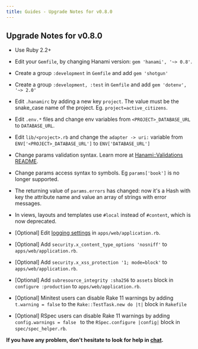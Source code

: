 ```yaml
---
title: Guides - Upgrade Notes for v0.8.0
---
```


## Upgrade Notes for v0.8.0

  * Use Ruby 2.2+

  * Edit your `Gemfile`, by changing Hanami version: `gem 'hanami', '~> 0.8'`.

  * Create a group `:development` in `Gemfile` and add `gem 'shotgun'`

  * Create a group `:development, :test` in `Gemfile` and add `gem 'dotenv', '~> 2.0'`

  * Edit `.hanamirc` by adding a new key `project`. The value must be the snake_case name of the project. Eg. <code>project=active\_citizens</code>.

  * Edit `.env.*` files and change env variables from `<PROJECT>_DATABASE_URL` to `DATABASE_URL`.

  * Edit `lib/<project>.rb` and change the `adapter -> uri:` variable from `ENV['<PROJECT>_DATABASE_URL']` to `ENV['DATABASE_URL']`

  * Change params validation syntax. Learn more at [Hanami::Validations README](https://github.com/hanami/validations#usage).

  * Change params access syntax to symbols. Eg `params['book']` is no longer supported.

  * The returning value of `params.errors` has changed: now it's a Hash with key the attribute name and value an array of strings with error messages.

  * In views, layouts and templates use `#local` instead of `#content`, which is now deprecated.

  * [Optional] Edit [logging settings](/guides/projects/logging) in `apps/web/application.rb`.

  * [Optional] Add `security.x_content_type_options 'nosniff'` to `apps/web/application.rb`.

  * [Optional] Add `security.x_xss_protection '1; mode=block'` to `apps/web/application.rb`.

  * [Optional] Add `subresource_integrity :sha256` to `assets` block in `configure :production` to `apps/web/application.rb`.

  * [Optional] Minitest users can disable Rake 11 warnings by adding `t.warning = false` to the `Rake::TestTask.new do |t|` block in `Rakefile`

  * [Optional] RSpec users can disable Rake 11 warnings by adding `config.warnings = false ` to the `RSpec.configure |config|` block in <code>spec/spec\_helper.rb</code>.

**If you have any problem, don't hesitate to look for help in [chat](http://chat.hanamirb.org).**
